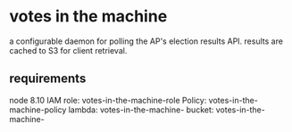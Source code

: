 # votes in the machine
a configurable daemon for polling the AP's election results API. results are cached to S3 for client retrieval.

## requirements
node 8.10
IAM role: votes-in-the-machine-role
Policy: votes-in-the-machine-policy
lambda: votes-in-the-machine-<env>
bucket: votes-in-the-machine-<env>
